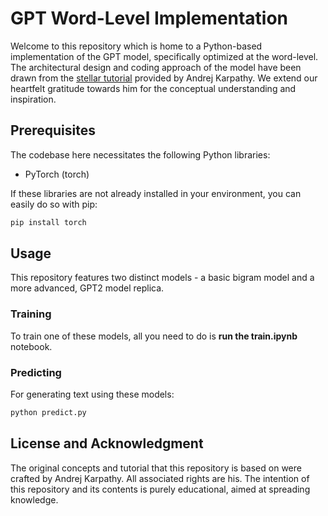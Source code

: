 # GPT Word-Level Implementation

Welcome to this repository which is home to a Python-based implementation of the GPT model, specifically optimized at the word-level. The architectural design and coding approach of the model have been drawn from the [stellar tutorial](https://www.youtube.com/watch?v=VMj-3S1tku0&list=PLAqhIrjkxbuWI23v9cThsA9GvCAUhRvKZ) provided by Andrej Karpathy. We extend our heartfelt gratitude towards him for the conceptual understanding and inspiration.

## Prerequisites

The codebase here necessitates the following Python libraries:

* PyTorch (torch)

If these libraries are not already installed in your environment, you can easily do so with pip:

```sh
pip install torch
```

## Usage
This repository features two distinct models - a basic bigram model and a more advanced, GPT2 model replica.

### Training
To train one of these models, all you need to do is **run the train.ipynb** notebook.

### Predicting
For generating text using these models:

```sh
python predict.py
```



## License and Acknowledgment

The original concepts and tutorial that this repository is based on were crafted by Andrej Karpathy. All associated rights are his. The intention of this repository and its contents is purely educational, aimed at spreading knowledge.
